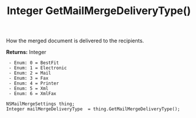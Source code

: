 ﻿---
uid: crmscript_ref_NSMailMergeSettings_GetMailMergeDeliveryType
title: Integer GetMailMergeDeliveryType()
intellisense: NSMailMergeSettings.GetMailMergeDeliveryType
keywords: NSMailMergeSettings, GetMailMergeDeliveryType
so.topic: reference
---

How the merged document is delivered to the recipients.

**Returns:** Integer

     - Enum: 0 = BestFit 
     - Enum: 1 = Electronic 
     - Enum: 2 = Mail 
     - Enum: 3 = Fax 
     - Enum: 4 = Printer 
     - Enum: 5 = Xml 
     - Enum: 6 = XmlFax 

```crmscript
NSMailMergeSettings thing;
Integer mailMergeDeliveryType  = thing.GetMailMergeDeliveryType();
```


